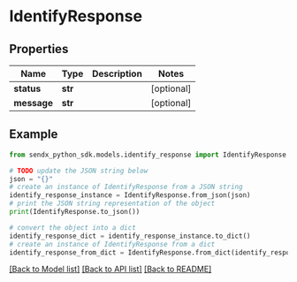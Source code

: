 # IdentifyResponse


## Properties

Name | Type | Description | Notes
------------ | ------------- | ------------- | -------------
**status** | **str** |  | [optional] 
**message** | **str** |  | [optional] 

## Example

```python
from sendx_python_sdk.models.identify_response import IdentifyResponse

# TODO update the JSON string below
json = "{}"
# create an instance of IdentifyResponse from a JSON string
identify_response_instance = IdentifyResponse.from_json(json)
# print the JSON string representation of the object
print(IdentifyResponse.to_json())

# convert the object into a dict
identify_response_dict = identify_response_instance.to_dict()
# create an instance of IdentifyResponse from a dict
identify_response_from_dict = IdentifyResponse.from_dict(identify_response_dict)
```
[[Back to Model list]](../README.md#documentation-for-models) [[Back to API list]](../README.md#documentation-for-api-endpoints) [[Back to README]](../README.md)


